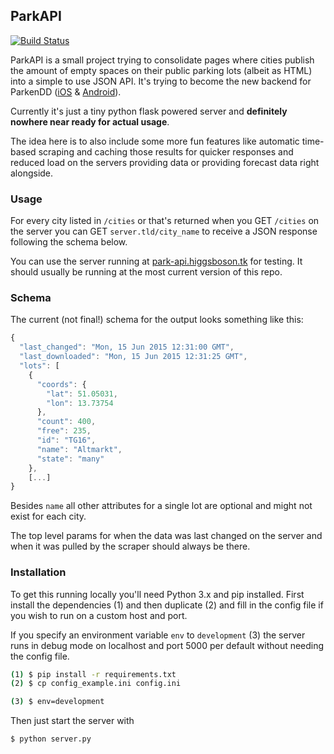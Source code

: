 ## ParkAPI

[![Build Status](https://travis-ci.org/offenesdresden/ParkAPI.svg?branch=master)](https://travis-ci.org/offenesdresden/ParkAPI)

ParkAPI is a small project trying to consolidate pages where cities publish the amount of empty spaces on their public parking lots (albeit as HTML) into a simple to use JSON API. It's trying to become the new backend for ParkenDD ([iOS](https://github.com/kiliankoe/ParkenDD) & [Android](https://github.com/jklmnn/ParkenDD)).

Currently it's just a tiny python flask powered server and **definitely nowhere near ready for actual usage**. 

The idea here is to also include some more fun features like automatic time-based scraping and caching those results for quicker responses and reduced load on the servers providing data or providing forecast data right alongside.

### Usage

For every city listed in `/cities` or that's returned when you GET `/cities` on the server you can GET `server.tld/city_name` to receive a JSON response following the schema below.

You can use the server running at [park-api.higgsboson.tk](https://park-api.higgsboson.tk) for testing. It should usually be running at the most current version of this repo.

### Schema

The current (not final!) schema for the output looks something like this:

```js
{
  "last_changed": "Mon, 15 Jun 2015 12:31:00 GMT",
  "last_downloaded": "Mon, 15 Jun 2015 12:31:25 GMT",
  "lots": [
    {
      "coords": {
        "lat": 51.05031,
        "lon": 13.73754
      },
      "count": 400,
      "free": 235,
      "id": "TG16",
      "name": "Altmarkt",
      "state": "many"
    },
    [...]
}
```

Besides `name` all other attributes for a single lot are optional and might not exist for each city.

The top level params for when the data was last changed on the server and when it was pulled by the scraper should always be there.

### Installation

To get this running locally you'll need Python 3.x and pip installed. First install the dependencies (1) and then duplicate (2) and fill in the config file if you wish to run on a custom host and port. 

If you specify an environment variable `env` to `development` (3) the server runs in debug mode on localhost and port 5000 per default without needing the config file.

```bash
(1) $ pip install -r requirements.txt
(2) $ cp config_example.ini config.ini

(3) $ env=development
```

Then just start the server with

```bash
$ python server.py
```
